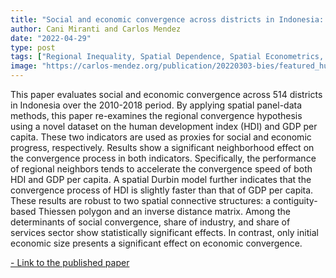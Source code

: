 ```yaml
---
title: "Social and economic convergence across districts in Indonesia: A spatial econometric approach"
author: Cani Miranti and Carlos Mendez 
date: "2022-04-29"
type: post
tags: ["Regional Inequality, Spatial Dependence, Spatial Econometrics, Convergence, Indonesia"]
image: "https://carlos-mendez.org/publication/20220303-bies/featured_hud6e0c467148e45bb03790018c3cab111_153886_720x0_resize_q75_lanczos.jpg "
---
```



This paper evaluates social and economic convergence across 514 districts in Indonesia over the 2010-2018 period. By applying spatial panel-data methods, this paper re-examines the regional convergence hypothesis using a novel dataset on the human development index (HDI) and GDP per capita. These two indicators are used as proxies for social and economic progress, respectively. Results show a significant neighborhood effect on the convergence process in both indicators. Specifically, the performance of regional neighbors tends to accelerate the convergence speed of both HDI and GDP per capita. A spatial Durbin model further indicates that the convergence process of HDI is slightly faster than that of GDP per capita. These results are robust to two spatial connective structures: a contiguity-based Thiessen polygon and an inverse distance matrix. Among the determinants of social convergence, share of industry, and share of services sector show statistically significant effects. In contrast, only initial economic size presents a significant effect on economic convergence.



[- Link to the published paper](https://www.tandfonline.com/doi/abs/10.1080/00074918.2022.2071415)









